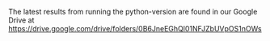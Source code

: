 The latest results from running the python-version are found in our Google Drive at
https://drive.google.com/drive/folders/0B6JneEGhQl01NFJZbUVpOS1nOWs
